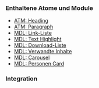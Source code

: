 ### Enthaltene Atome und Module
* <a href="../../atoms/headings/headings.html">ATM: Heading</a> 
* <a href="../../atoms/paragraph/paragraph.html">ATM: Paragraph</a>
* <a href="../linklist/linklist.html">MDL: Link-Liste</a>
* <a href="../texthighlight/texthighlight.html">MDL: Text Highlight</a>
* <a href="../download_list/download_list.html">MDL: Download-Liste</a>
* <a href="../related_content/related_content.html">MDL: Verwandte Inhalte</a>
* <a href="../carousel/carousel.html">MDL: Carousel</a>
* <a href="../person_card/person_card.html">MDL: Personen Card</a>


### Integration


